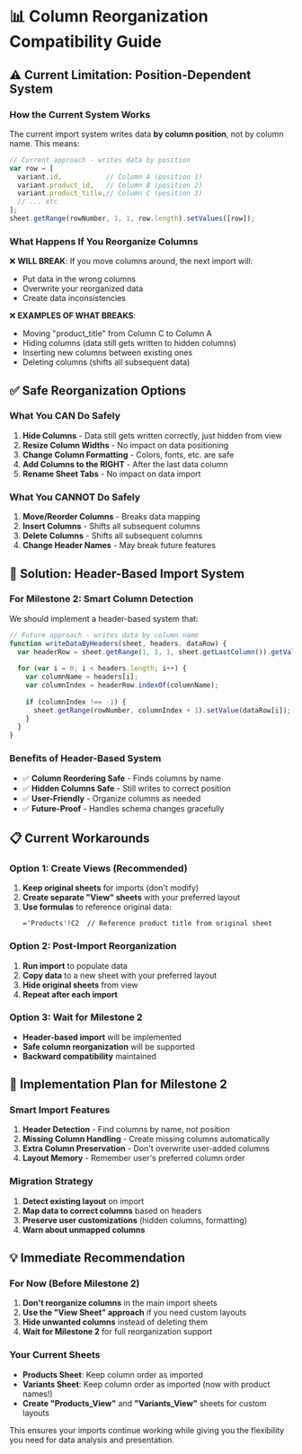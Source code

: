 # 📊 Column Reorganization Compatibility Guide

## ⚠️ **Current Limitation: Position-Dependent System**

### **How the Current System Works**
The current import system writes data **by column position**, not by column name. This means:

```javascript
// Current approach - writes data by position
var row = [
  variant.id,           // Column A (position 1)
  variant.product_id,   // Column B (position 2)  
  variant.product_title,// Column C (position 3)
  // ... etc
];
sheet.getRange(rowNumber, 1, 1, row.length).setValues([row]);
```

### **What Happens If You Reorganize Columns**

❌ **WILL BREAK**: If you move columns around, the next import will:
- Put data in the wrong columns
- Overwrite your reorganized data
- Create data inconsistencies

❌ **EXAMPLES OF WHAT BREAKS**:
- Moving "product_title" from Column C to Column A
- Hiding columns (data still gets written to hidden columns)
- Inserting new columns between existing ones
- Deleting columns (shifts all subsequent data)

## ✅ **Safe Reorganization Options**

### **What You CAN Do Safely**
1. **Hide Columns** - Data still gets written correctly, just hidden from view
2. **Resize Column Widths** - No impact on data positioning
3. **Change Column Formatting** - Colors, fonts, etc. are safe
4. **Add Columns to the RIGHT** - After the last data column
5. **Rename Sheet Tabs** - No impact on data import

### **What You CANNOT Do Safely**
1. **Move/Reorder Columns** - Breaks data mapping
2. **Insert Columns** - Shifts all subsequent columns
3. **Delete Columns** - Shifts all subsequent columns
4. **Change Header Names** - May break future features

## 🔧 **Solution: Header-Based Import System**

### **For Milestone 2: Smart Column Detection**
We should implement a header-based system that:

```javascript
// Future approach - writes data by column name
function writeDataByHeaders(sheet, headers, dataRow) {
  var headerRow = sheet.getRange(1, 1, 1, sheet.getLastColumn()).getValues()[0];
  
  for (var i = 0; i < headers.length; i++) {
    var columnName = headers[i];
    var columnIndex = headerRow.indexOf(columnName);
    
    if (columnIndex !== -1) {
      sheet.getRange(rowNumber, columnIndex + 1).setValue(dataRow[i]);
    }
  }
}
```

### **Benefits of Header-Based System**
- ✅ **Column Reordering Safe** - Finds columns by name
- ✅ **Hidden Columns Safe** - Still writes to correct position
- ✅ **User-Friendly** - Organize columns as needed
- ✅ **Future-Proof** - Handles schema changes gracefully

## 📋 **Current Workarounds**

### **Option 1: Create Views (Recommended)**
1. **Keep original sheets** for imports (don't modify)
2. **Create separate "View" sheets** with your preferred layout
3. **Use formulas** to reference original data:
   ```
   ='Products'!C2  // Reference product title from original sheet
   ```

### **Option 2: Post-Import Reorganization**
1. **Run import** to populate data
2. **Copy data** to a new sheet with your preferred layout
3. **Hide original sheets** from view
4. **Repeat after each import**

### **Option 3: Wait for Milestone 2**
- **Header-based import** will be implemented
- **Safe column reorganization** will be supported
- **Backward compatibility** maintained

## 🚀 **Implementation Plan for Milestone 2**

### **Smart Import Features**
1. **Header Detection** - Find columns by name, not position
2. **Missing Column Handling** - Create missing columns automatically
3. **Extra Column Preservation** - Don't overwrite user-added columns
4. **Layout Memory** - Remember user's preferred column order

### **Migration Strategy**
1. **Detect existing layout** on import
2. **Map data to correct columns** based on headers
3. **Preserve user customizations** (hidden columns, formatting)
4. **Warn about unmapped columns**

## 💡 **Immediate Recommendation**

### **For Now (Before Milestone 2)**
1. **Don't reorganize columns** in the main import sheets
2. **Use the "View Sheet" approach** if you need custom layouts
3. **Hide unwanted columns** instead of deleting them
4. **Wait for Milestone 2** for full reorganization support

### **Your Current Sheets**
- **Products Sheet**: Keep column order as imported
- **Variants Sheet**: Keep column order as imported (now with product names!)
- **Create "Products_View"** and **"Variants_View"** sheets for custom layouts

This ensures your imports continue working while giving you the flexibility you need for data analysis and presentation.
